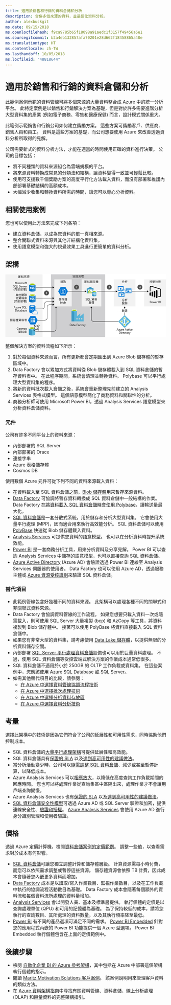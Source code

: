```yaml
---
title: 適用於銷售和行銷的資料倉儲和分析
description: 合併多個來源的資料，並最佳化資料分析。
author: alexbuckgit
ms.date: 09/15/2018
ms.openlocfilehash: f9ca9785b65f18098a91aedc1f3157f49456a6e1
ms.sourcegitcommit: b2a4eb132857afa70201e28d662f18458865a48e
ms.translationtype: HT
ms.contentlocale: zh-TW
ms.lasthandoff: 10/05/2018
ms.locfileid: "48818644"
---
```

# <a name="data-warehousing-and-analytics-for-sales-and-marketing"></a>適用於銷售和行銷的資料倉儲和分析

此範例案例示範的資料管線可將多個來源的大量資料整合成 Azure 中的統一分析平台。 此特定案例是以銷售和行銷解決方案為基礎，但是對於許多需要進階分析大型資料集的產業 (例如電子商務、零售和醫療保健) 而言，設計模式關係重大。

此範例示範銷售和行銷公司如何建立獎勵方案。 這些方案可獎勵客戶、供應商、銷售人員和員工。 資料是這些方案的基礎，而公司想要使用 Azure 來改善透過資料分析所取得的見解。

公司需要新式的資料分析方法，才能在適當的時間使用正確的資料進行決策。 公司的目標包括：
* 將不同種類的資料來源組合為雲端規模的平台。
* 將來源資料轉換成常見的分類法和結構，讓資料變得一致並可輕鬆比較。
* 使用可支援數千個獎勵方案的高度平行化方法載入資料，而沒有部署和維護內部部署基礎結構的高額成本。
* 大幅減少收集和轉換資料所需的時間，讓您可以專心分析資料。

## <a name="relevant-use-cases"></a>相關使用案例

您也可以使用此方法來完成下列各項：

* 建立資料倉儲，以成為您資料的單一真相來源。
* 整合關聯式資料來源與其他非結構化資料集。
* 使用語意模型和強大的視覺效果工具進行更簡單的資料分析。

## <a name="architecture"></a>架構

![Azure 中資料倉儲和分析案例的架構][architecture]

整個解決方案的資料流程如下所示：

1. 對於每個資料來源而言，所有更新都會定期匯出到 Azure Blob 儲存體的暫存區域中。
2. Data Factory 會以累加方式將資料從 Blob 儲存體載入到 SQL 資料倉儲的暫存資料表中。 在此程序期間，系統會清理並轉換資料。 Polybase 可以平行處理大型資料集的程序。
3. 將新的資料批次載入倉儲之後，系統會重新整理先前建立的 Analysis Services 表格式模型。 這個語意模型簡化了商務資料和關聯性的分析。
4. 商務分析師可使用 Microsoft Power BI，透過 Analysis Services 語意模型來分析資料倉儲資料。

### <a name="components"></a>元件

公司有許多不同平台上的資料來源：
* 內部部署的 SQL Server
* 內部部署的 Orace
* 連接字串
* Azure 表格儲存體
* Cosmos DB

使用數個 Azure 元件可從下列不同的資料來源載入資料：
* 在資料載入至 SQL 資料倉儲之前，[Blob 儲存體](/azure/storage/blobs/storage-blobs-introduction)用來暫存來源資料。
* [Data Factory](/azure/data-factory) 可協調將暫存資料轉換成 SQL 資料倉儲中一般結構的作業。 Data Factory [在將資料載入 SQL 資料倉儲時會使用 Polybase](/azure/data-factory/connector-azure-sql-data-warehouse#use-polybase-to-load-data-into-azure-sql-data-warehouse)，讓輸送量最大化。 
* [SQL 資料倉儲](/azure/sql-data-warehouse/sql-data-warehouse-overview-what-is)是一套分散式系統，用於儲存和分析大型資料集。 它會使用大量平行處理 (MPP)，因而適合用來執行高效能分析。 SQL 資料倉儲可以使用 [PolyBase](/sql/relational-databases/polybase/polybase-guide) 快速從 Blob 儲存體載入資料。
* [Analysis Services](/azure/analysis-services) 可提供您資料的語意模型。 也可以在分析資料時提升系統效能。 
* [Power BI](/power-bi) 是一套商務分析工具，用來分析資料及分享見解。 Power BI 可以查詢 Analysis Services 中儲存的語意模型，也可以直接查詢 SQL 資料倉儲。
* [Azure Active Directory](/azure/active-directory) (Azure AD) 會驗證透過 Power BI 連線至 Analysis Services 伺服器的使用者。 Data Factory 也可以使用 Azure AD，透過服務主體或 [Azure 資源受控識別](/azure/active-directory/managed-identities-azure-resources/overview)來驗證 SQL 資料倉儲。

### <a name="alternatives"></a>替代項目

* 此範例管線包含好幾種不同的資料來源。 此架構可以處理各種不同的關聯式和非關聯式資料來源。
* Data Factory 會協調資料管線的工作流程。 如果您想要只載入資料一次或隨需載入，則可使用 SQL Server 大量複製 (bcp) 和 AzCopy 等工具，將資料複製到 Blob 儲存體中。 接著可以使用 PolyBase 將資料直接載入 SQL 資料倉儲中。
* 如果您有非常大型的資料集，請考慮使用 [Data Lake 儲存體](/azure/storage/data-lake-storage/introduction)，以提供無限的分析資料儲存空間。
* 內部部署 [SQL Server 平行處理資料倉儲](/sql/analytics-platform-system)設備也可以用於巨量資料處理。 不過，使用 SQL 資料倉儲等受控雲端式解決方案的作業成本通常低很多。 
* SQL 資料倉儲不適用於小於 250GB 的 OLTP 工作負載或資料集。 在這些案例中，您應該使用 Azure SQL Database 或 SQL Server。
* 如需其他替代項目的比較，請參閱：
    * [在 Azure 中選擇資料管線協調流程技術](/azure/architecture/data-guide/technology-choices/pipeline-orchestration-data-movement)
    * [在 Azure 中選擇批次處理技術](/azure/architecture/data-guide/technology-choices/batch-processing)
    * [在 Azure 中選擇分析資料存放區](/azure/architecture/data-guide/technology-choices/analytical-data-stores)
    * [在 Azure 中選擇資料分析技術](/azure/architecture/data-guide/technology-choices/analysis-visualizations-reporting)

## <a name="considerations"></a>考量

選擇此架構中的技術是因為它們符合了公司的延展性和可用性需求，同時協助他們控制成本。

* SQL 資料倉儲的[大量平行處理架構](/azure/sql-data-warehouse/massively-parallel-processing-mpp-architecture)可提供延展性和高效能。
* SQL 資料倉儲具有[保證的 SLA](https://azure.microsoft.com/support/legal/sla/sql-data-warehouse) 以及[達到高可用性的建議做法](/azure/sql-data-warehouse/sql-data-warehouse-best-practices)。
* 當分析活動變少時，公司可以[隨需調整 SQL 資料倉儲](/azure/sql-data-warehouse/sql-data-warehouse-manage-compute-overview)、減少或甚至暫停計算，以降低成本。
* Azure Analysis Services 可以[相應放大](/azure/analysis-services/analysis-services-scale-out)，以降低在高度查詢工作負載期間的回應時間。 您也可以將處理作業從查詢集區中區隔出來，處理作業才不會讓用戶端查詢變慢。 
* Azure Analysis Services 也有[保證的 SLA](https://azure.microsoft.com/support/legal/sla/analysis-services) 以及[達到高可用性的建議做法](/azure/analysis-services/analysis-services-bcdr)。
* [SQL 資料倉儲安全性模型](/azure/sql-data-warehouse/sql-data-warehouse-overview-manage-security)可透過 Azure AD 或 SQL Server 驗證和加密，提供連線安全性、[驗證和授權](/azure/sql-data-warehouse/sql-data-warehouse-authentication)。 [Azure Analysis Services](/azure/analysis-services/analysis-services-manage-users) 會使用 Azure AD 進行身分識別管理和使用者驗證。 

## <a name="pricing"></a>價格

透過 Azure 定價計算機，檢閱[資料倉儲案例的定價範例][calculator]。 調整一些值，以查看需求對於成本有何影響。

* [SQL 資料倉儲](https://azure.microsoft.com/pricing/details/sql-data-warehouse/gen2)可讓您獨立調整計算和儲存體層級。 計算資源需每小時付費，而您可以依照需求調整或暫停這些資源。 儲存體資源會依照 TB 計費，因此成本會隨著您內嵌更多資料而增加。
* [Data Factory](https://azure.microsoft.com/pricing/details/data-factory) 成本是以讀取/寫入作業數目、監視作業數目，以及在工作負載中執行的協調流程活動數目為基礎。 Data Factory 成本會隨著每個額外的資料流和每個資料流所處理的資料量增加。
* [Analysis Services](https://azure.microsoft.com/pricing/details/analysis-services) 會以開發人員、基本及標準層提供。 執行個體的定價是以查詢處理單位 (QPU) 和可用的記憶體為基礎。 為了保持較低的成本，請將您執行的查詢數目、其所處理的資料數量，以及其執行頻率降至最低。
* [Power BI](https://powerbi.microsoft.com/pricing) 有不同的產品選項可滿足不同的需求。 [Power BI Embedded](https://azure.microsoft.com/pricing/details/power-bi-embedded) 針對您的應用程式內嵌的 Power BI 功能提供一個 Azure 型選項。 Power BI Embedded 執行個體包含在上面的定價範例中。

## <a name="next-steps"></a>後續步驟

* 檢閱 [自動化企業 BI 的 Azure 參考架構](/azure/architecture/reference-architectures/data/enterprise-bi-adf)，其中包括在 Azure 中部署這個架構執行個體的指示。
* 閱讀 [Maritz Motivation Solutions 客戶案例][source-document]。 該案例說明用來管理客戶資料的類似方法。
* 在 [Azure 資料架構指南](/azure/architecture/data-guide)中尋找有關資料管線、資料倉儲、線上分析處理 (OLAP) 和巨量資料的完整架構指引。

<!-- links -->
[source-document]: https://customers.microsoft.com/story/maritz
[calculator]: https://azure.com/e/b798fb70c53e4dd19fdeacea4db78276
[architecture]: ./media/architecture-data-warehouse.png
